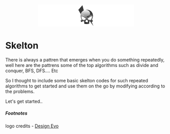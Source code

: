 <p align="center">
  <img src="Assets/logo.png">
</p>

# Skelton 

There is always a pattren that emerges when you do something repeatedly, well here are the pattrens some of the top algorithms such as divide and conquer,
BFS, DFS.... Etc

So I thought to include some basic skelton codes for such repeated algorithms to get started and use them on the go by modifying according to the problems.

Let's get started..


##### Footnotes
logo credits - [Design Evo](https://www.designevo.com/)
